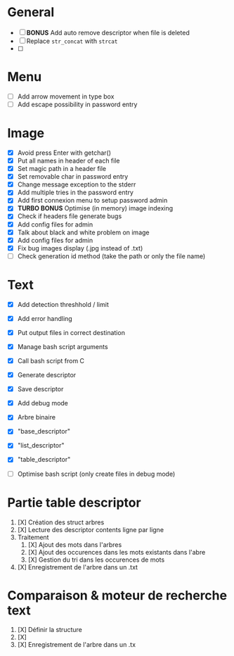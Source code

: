 # General
- [ ] **BONUS** Add auto remove descriptor when file is deleted
- [ ] Replace `str_concat` with `strcat`
- [ ] 

# Menu
- [ ] Add arrow movement in type box
- [ ] Add escape possibility in password entry

# Image
- [x] Avoid press Enter with getchar()
- [x] Put all names in header of each file
- [x] Set magic path in a header file 
- [x] Set removable char in password entry
- [x] Change message exception to the stderr
- [x] Add multiple tries in the password entry
- [x] Add first connexion menu to setup password admin
- [x] **TURBO BONUS** Optimise (in memory) image indexing
- [x] Check if headers file generate bugs
- [x] Add config files for admin
- [X] Talk about black and white problem on image
- [x] Add config files for admin
- [x] Fix bug images display (.jpg instead of .txt)
- [ ] Check generation id method (take the path or only the file name)

# Text
- [X] Add detection threshhold / limit
- [X] Add error handling
- [X] Put output files in correct destination
- [X] Manage bash script arguments
- [X] Call bash script from C
- [X] Generate descriptor
- [X] Save descriptor
- [X] Add debug mode

- [X] Arbre binaire
- [X] "base_descriptor"
- [X] "list_descriptor"
- [X] "table_descriptor"
- [ ] Optimise bash script (only create files in debug mode)

# Partie table descriptor

1. [X] Création des struct arbres
2. [X] Lecture des descriptor contents ligne par ligne
3. Traitement 
    1. [X] Ajout des mots dans l'arbres 
    2. [X] Ajout des occurences dans les mots existants dans l'abre
    3. [X] Gestion du tri dans les occurences de mots
4. [X] Enregistrement de l'arbre dans un .txt


# Comparaison & moteur de recherche text

1. [X] Définir la structure 
2. [X] 
3. [X] Enregistrement de l'arbre dans un .tx

